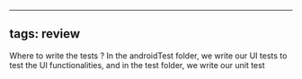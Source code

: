 
---
tags: review
---

Where to write the tests
?
In the androidTest folder, we write our UI tests to test the UI functionalities, and in the test
folder, we write our unit test


